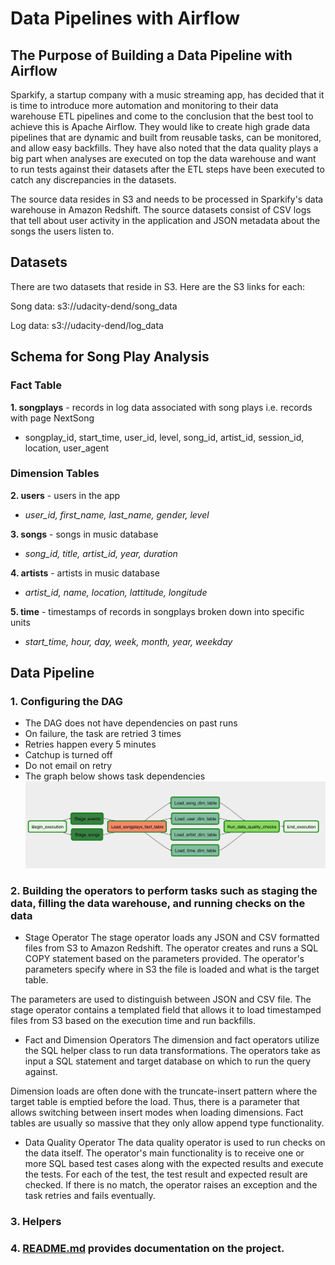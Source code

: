 # Data Pipelines with Airflow

## The Purpose of Building a Data Pipeline with Airflow

Sparkify, a startup company with a music streaming app, has decided that it is time to introduce more automation and monitoring to their data warehouse ETL pipelines and come to the conclusion that the best tool to achieve this is Apache Airflow. They would like to create
high grade data pipelines that are dynamic and built from reusable tasks, can be monitored, and allow easy backfills. They have also noted that the data quality plays a big part when analyses are executed on top the data warehouse and want to run tests against their datasets after the ETL steps have been executed to catch any discrepancies in the datasets.

The source data resides in S3 and needs to be processed in Sparkify's data warehouse in Amazon Redshift. The source datasets consist of CSV logs that tell about user activity in the application and JSON metadata about the songs the users listen to.

## Datasets

There are two datasets that reside in S3. Here are the S3 links for each:

Song data: s3://udacity-dend/song_data

Log data: s3://udacity-dend/log_data

## Schema for Song Play Analysis

### **Fact Table**
**1. songplays** - records in log data associated with song plays i.e. records with page NextSong
 - songplay_id, start_time, user_id, level, song_id, artist_id, session_id, location, user_agent

### **Dimension Tables**
**2. users** - users in the app
 - *user_id, first_name, last_name, gender, level*

**3. songs** - songs in music database
 - *song_id, title, artist_id, year, duration*

**4. artists** - artists in music database
 - *artist_id, name, location, lattitude, longitude*

**5. time** - timestamps of records in songplays broken down into specific units
 - *start_time, hour, day, week, month, year, weekday*

## Data Pipeline

### 1. Configuring the DAG
- The DAG does not have dependencies on past runs
- On failure, the task are retried 3 times
- Retries happen every 5 minutes
- Catchup is turned off
- Do not email on retry
- The graph below shows task dependencies
![DAG](example-dag.png)

### 2. Building the operators to perform tasks such as staging the data, filling the data warehouse, and running checks on the data

- Stage Operator
The stage operator loads any JSON and CSV formatted files from S3 to Amazon Redshift. The operator creates and runs a SQL COPY statement based on the parameters provided. The operator's parameters specify where in S3 the file is loaded and what is the target table.

The parameters are used to distinguish between JSON and CSV file. The stage operator contains a templated field that allows it to load timestamped files from S3 based on the execution time and run backfills.

- Fact and Dimension Operators
The dimension and fact operators utilize the SQL helper class to run data transformations. The operators take as input a SQL statement and target database on which to run the query against.

Dimension loads are often done with the truncate-insert pattern where the target table is emptied before the load. Thus, there is a parameter that allows switching between insert modes when loading dimensions. Fact tables are usually so massive that they only allow append type functionality.

- Data Quality Operator
The data quality operator is used to run checks on the data itself. The operator's main functionality is to receive one or more SQL based test cases along with the expected results and execute the tests. For each of the test, the test result and expected result are checked. If there is no match, the operator raises an exception and the task retries and fails eventually.

### 3. Helpers

### 4. [README.md](https://github.com/iDataist/Data-Engineering/blob/master/2.%20Data-Infrastructure-on-the-Cloud/README.md) provides documentation on the project.
